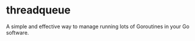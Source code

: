 # threadqueue

A simple and effective way to manage running lots of Goroutines in your Go software.
